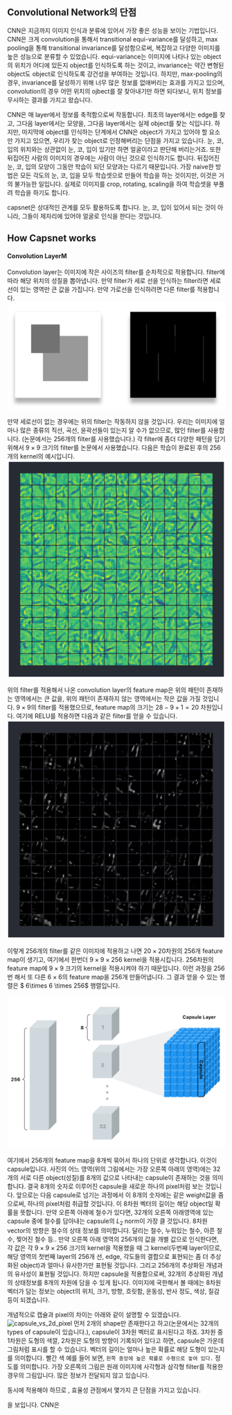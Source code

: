 ## Convolutional Network의 단점

CNN은 지금까지 이미지 인식과 분류에 있어서 가장 좋은 성능을 보이는 기법입니다. CNN은 크게 convolution을 통해서 transitional equi-variance를 달성하고, max pooling을 통해 transitional invariance를 달성함으로써, 복잡하고 다양한 이미지를 높은 성능으로 분류할 수 있었습니다. equi-variance는 이미지에 나타나 있는 object의 위치가 어디에 있든지 object를 인식하도록 하는 것이고, invariance는 약간 변형된 object도 object로 인식하도록 강건성을 부여하는 것입니다. 하지만, max-pooling의 경우, invariance를 달성하기 위해 너무 많은 정보를 없애버리는 효과를 가지고 있으며, convolution의 경우 어떤 위치의 ojbect를 잘 찾아내기만 하면 되다보니, 위치 정보를 무시하는 결과를 가지고 왔습니다.

CNN은 매 layer에서 정보를 축적함으로써 작동합니다. 최초의 layer에서는 edge를 찾고, 그다음 layer에서는 모양을, 그다음 layer에서는 실제 object를 찾는 식입니다. 하지만, 마지막에 object를 인식하는 단계에서 CNN은 object가 가지고 있어야 할 요소만 가지고 있으면, 우리가 찾는 object로 인정해버리는 단점을 가지고 있습니다. 눈, 코, 입의 위치와는 상관없이 눈, 코, 입이 있기만 하면 얼굴이라고 판단해 버리는거죠. 또한 뒤집어진 사람의 이미지의 경우에는 사람이 아닌 것으로 인식하기도 합니다. 뒤집어진 눈, 코, 입의 모양이 그동안 학습이 되던 모양과는 다르기 때문입니다. 가장 naive한 방법은 모든 각도의 눈, 코, 입을 모두 학습셋으로 만들어 학습을 하는 것이지만, 이것은 거의 불가능한 일입니다. 실제로 이미지를 crop, rotating, scaling을 하여 학습셋을 부풀려 학습을 하기도 합니다.

capsnet은 상대적인 관계를 모두 활용하도록 합니다. 눈, 코, 입이 있어서 되는 것이 아니라, 그들이 제자리에 있어야 얼굴로 인식을 한다는 것입니다.

## How Capsnet works
#### Convolution LayerM
Convolution layer는 이미지에 작은 사이즈의 filter를 순차적으로 적용합니다. filter에 따라 해당 위치의 성질을 뽑아냅니다. 만약 filter가 세로 선을 인식하는 filter라면 세로 선이 있는 영역만 큰 값을 가집니다. 만약 가로선을 인식하려면 다른 filter를 적용합니다.
![conv_vertical_line](./assets/conv_vertical_line.png)

만약 세로선이 없는 경우에는 위의 filter는 작동하지 않을 것입니다. 우리는 이미지에 얼마나 많은 종류의 직선, 곡선, 윤곽선들이 있는지 알 수가 없으므로, 많인 filter를 사용합니다. (논문에서는 256개의 filter를 사용했습니다.) 각 filter에 좀더 다양한 패턴을 답기 위해서 $9\times 9$ 크기의 filter를 논문에서 사용했습니다. 다음은 학습이 완료된 후의 256개의 kernel의 예시입니다.
![conv_kernels](./assets/conv_kernels.png)

위의 filter를 적용해서 나온 convolution layer의 feature map은 위의 패턴이 존재하는 영역에서는 큰 값을, 위의 패턴이 존재하지 않는 영역에서는 작은 값을 가질 것입니다. $9\times 9$의 filter를 적용했으므로, feature map의 크기는 $28 - 9 + 1 =20$ 차원입니다.
여기에 RELU를 적용하면 다음과 같은 filter를 얻을 수 있습니다.
![conv_kernel_relu](./assets/conv_kernel_relu.png)

이렇게 256개의 filter를 같은 이미지에 적용하고 나면 $20\times 20$차원의 256개 feature map이 생기고, 여기에서 한번더 $9\times 9 \times 256$ kernel을 적용시킵니다. 256차원의 feature map에 $9\times 9$ 크기의 kernel을 적용시켜야 하기 때문입니다. 이런 과정을 256번 해서 또 다른 $6 \times 6$의 feature map을 256개 만들어냅니다. 그 결과 얻을 수 있는 행렬은 $ 6\times 6 \times 256$ 행렬입니다.

![capsule](./assets/capsule.png)

여기에서 256개의 feature map을 8개씩 묶어서 하나의 단위로 생각합니다. 이것이 capsule입니다. 사진의 어느 영역(위의 그림에서는 가장 오른쪽 아래의 영역)에는 32개의 서로 다른 object(성질)를 8개의 값으로 나타내는 capsule이 존재하는 것을 의미합니다. 결국 8개의 숫자로 이루어진 capsule을 새로운 하나의 pixel처럼 보는 것입니다. 앞으로는 다음 capsule로 넘기는 과정에서 이 8개의 숫자에는 같은 weight값을 줌으로써, 하나의 pixel처럼 취급할 것입니다. 이 8차원 벡터의 길이는 해당 object일 확률을 뜻합니다. 만약 오른쪽 아래에 철수가 있다면, 32개의 오른쪽 아래영역에 있는 capsule 중에 철수를 담아내는 capsule의 $L_2$ norm이 가장 클 것입니다. 8차원 vector의 방향은 철수의 상태 정보를 의미합니다. 달리는 철수, 누워있는 철수, 아픈 철수, 찢어진 철수 등.. 만약 오른쪽 아래 영역의 256개의 값을 개별 값으로 인식한다면, 각 값은 각 $9\times 9\times 256$ 크기의 kernel을 적용했을 때 그 kernel(두번째 layer이므로, 해당 영역의 첫번째 layer의 256개 선, edge, 각도들의 결합으로 표현되는 좀 더 추상화된 object)과 얼마나 유사한가만 표현될 것입니다. 그리고 256개의 추상화된 개념과의 유사성이 표현될 것입니다. 하지만 capsule을 적용함으로써, 32개의 추상화된 개념의 상태정보를 8개의 차원에 담을 수 있게 됩니다. 이미지에 국한해서 볼 때에는 8차원 벡터가 담는 정보는 object의 위치, 크기, 방향, 흐릿함, 운동성, 반사 정도, 색상, 질감 등이 되겠습니다.

개념적으로 캡슐과 pixel의 차이는 아래와 같이 설명할 수 있겠습니다.
![capsule_vs_2d_pixel](/assets/capsule_vs_2d_pixel.png)
먼저 2개의 shape만 존재한다고 하고(논문에서는 32개의 types of capsule이 있습니다.), capsule이 3차원 벡터로 표시된다고 하죠. 3차원 중 1차원은 도형의 색깔, 2차원은 도형의 방향이 기록되어 있다고 하면, capsule은 가운데 그림처럼 표시를 할 수 있습니다. 벡터의 길이는 얼마나 높은 확률로 해당 도형이 있는지를 의미합니다. 빨간 색 예를 들어 보면, `왼쪽 중앙에 높은 확률로 수평으로 놓여 있다.` 정도를 의미합니다. 가장 오른쪽의 그림은 원래 이미지에 사각형과 삼각형 filter를 적용한 경우의 그림입니다. 많은 정보가 전달되지 않고 있습니다.


동시에 적용해야 하므로
, 효율성 관점에서 몇가지 큰 단점을 가지고 있습니다.

 을 보입니다. CNN은
